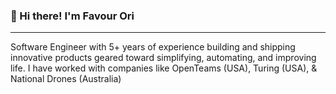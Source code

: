 <h3>👋 Hi there! I'm Favour Ori</h3>

<hr/>
Software Engineer with 5+ years of experience building and shipping innovative products geared toward simplifying, automating, and improving life. I have worked with companies like OpenTeams (USA), Turing (USA), & National Drones (Australia)